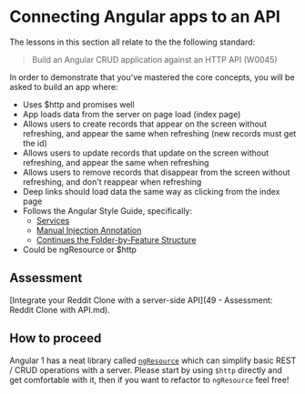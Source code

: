 # Connecting Angular apps to an API

The lessons in this section all relate to the the following standard:

> Build an Angular CRUD application against an HTTP API (W0045)

In order to demonstrate that you've mastered the core concepts, you will be asked to build an app where:

- Uses $http and promises well
- App loads data from the server on page load (index page)
- Allows users to create records that appear on the screen without refreshing, and appear the same when refreshing (new records must get the id)
- Allows users to update records that update on the screen without refreshing, and appear the same when refreshing
- Allows users to remove records that disappear from the screen without refreshing, and don't reappear when refreshing
- Deep links should load data the same way as clicking from the index page
- Follows the Angular Style Guide, specifically:
  - [Services](https://github.com/johnpapa/angular-styleguide/blob/master/a1/README.md#services)
  - [Manual Injection Annotation](https://github.com/johnpapa/angular-styleguide/blob/master/a1/README.md#manual-annotating-for-dependency-injection)
  - [Continues the Folder-by-Feature Structure](https://github.com/johnpapa/angular-styleguide/blob/master/a1/README.md#folders-by-feature-structure)
- Could be ngResource or $http

## Assessment

[Integrate your Reddit Clone with a server-side API](49 - Assessment: Reddit Clone with API.md).

## How to proceed

Angular 1 has a neat library called [`ngResource`](https://docs.angularjs.org/api/ngResource) which can simplify basic REST / CRUD operations with a server.  Please start by using `$http` directly and get comfortable with it, then if you want to refactor to `ngResource` feel free!
